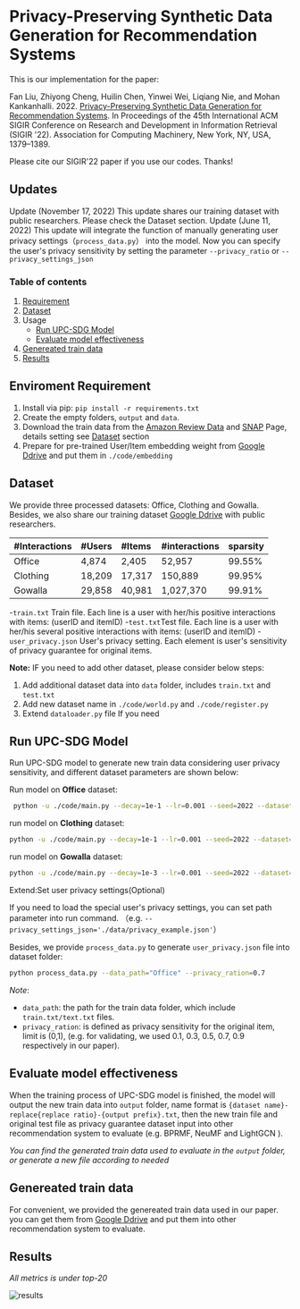 
# Privacy-Preserving Synthetic Data Generation for Recommendation Systems

This is our implementation for the paper:

Fan Liu, Zhiyong Cheng, Huilin Chen, Yinwei Wei, Liqiang Nie, and Mohan Kankanhalli. 2022. [Privacy-Preserving Synthetic Data Generation for Recommendation Systems](https://doi.org/10.1145/3477495.3532044). In Proceedings of the 45th International ACM SIGIR Conference on Research and Development in Information Retrieval (SIGIR '22). Association for Computing Machinery, New York, NY, USA, 1379–1389. 




Please cite our SIGIR'22 paper if you use our codes. Thanks!
## Updates
Update (November 17, 2022)
This update shares our training dataset with public researchers. Please check the Dataset section.
Update (June 11, 2022)
This update will integrate the function of manually generating user privacy settings（`process_data.py`） into the model. Now you can specify the user's privacy sensitivity by setting the parameter `--privacy_ratio` or `--privacy_settings_json`

### Table of contents
1. [Requirement](#enviroment-requirement)
2. [Dataset](#Dataset)
3. Usage
   - [Run UPC-SDG Model](#Run-UPC-SDG-Model)
   - [Evaluate model effectiveness](#Evaluate-model-effectiveness)
4. [Genereated train data](#Genereated-train-data)
5. [Results](#Results)

## Enviroment Requirement

1. Install via pip: `pip install -r requirements.txt`
2. Create the empty folders, `output` and `data`.
3. Download the train data from the [Amazon Review Data](http://jmcauley.ucsd.edu/data/amazon/links.html) 
and [SNAP](https://snap.stanford.edu/data/loc-gowalla.html) Page, details setting see [Dataset](#dataset) section 
4. Prepare for pre-trained User/Item embedding weight from [Google Ddrive](https://drive.google.com/drive/folders/14bI4GXyK2VZIROn3BGSHljrFWdqud3WU?usp=sharing) and put them in `./code/embedding`

## Dataset

We provide three processed datasets: Office, Clothing and Gowalla. Besides, we also share our training dataset [Google Ddrive]([https://drive.google.com/drive/folders/14bI4GXyK2VZIROn3BGSHljrFWdqud3WU?usp=sharing](https://drive.google.com/drive/folders/1FuiaWIVQhbsMwIUErmmDzfSh_ib1iH73?usp=sharing)) with public researchers.

|#Interactions|#Users|#Items|#interactions|sparsity|
|:-|:-|:-|:-|:-|
|Office|4,874|2,405|52,957| 99.55%|
|Clothing|18,209| 17,317| 150,889| 99.95%|
|Gowalla| 29,858| 40,981| 1,027,370| 99.91%|



-`train.txt` Train file. Each line is a user with her/his positive interactions with items: (userID and itemID)
-`test.txt`Test file. Each line is a user with her/his several positive interactions with items: (userID and itemID)
-`user_privacy.json` User's privacy setting. Each element is user's sensitivity of privacy guarantee for original items.


**Note:**
IF you need to add other dataset, please consider below steps:
1. Add additional dataset data into `data` folder, includes `train.txt` and `test.txt`
2. Add new dataset name in `./code/world.py` and `./code/register.py`
3. Extend `dataloader.py` file If you need

## Run UPC-SDG Model

Run UPC-SDG model to generate new train data considering user privacy sensitivity, 
and different dataset parameters are shown below:


Run model on **Office** dataset:

```bash 
 python -u ./code/main.py --decay=1e-1 --lr=0.001 --seed=2022 --dataset="Office" --topks="[20]" --recdim=64 --bpr_batch=2048 --load=1 --replace_ratio=0.2 --privacy_ratio=0.1 --bpr_loss_d=1 --similarity_loss_d=3
```

run model on **Clothing** dataset:

```bash 
python -u ./code/main.py --decay=1e-1 --lr=0.001 --seed=2022 --dataset="Clothing" --topks="[20]" --recdim=64 --bpr_batch=2048 --load=1 --replace_ratio=0.2 --privacy_ratio=0.1 --bpr_loss_d=1 --similarity_loss_d=3
```

run model on **Gowalla** dataset:

```bash 
python -u ./code/main.py --decay=1e-3 --lr=0.001 --seed=2022 --dataset="gowalla" --topks="[20]" --recdim=64 --bpr_batch=2048 --load=1 --replace_ratio=0.2 --privacy_ratio=0.1 --bpr_loss_d=1 --similarity_loss_d=3
```


Extend:Set user privacy settings(Optional)

If you need to load the special user's privacy settings, you can set path parameter  into run command. （e.g. `--privacy_settings_json='./data/privacy_example.json'`）

Besides, we provide `process_data.py` to generate `user_privacy.json` file into dataset folder:

```bash 
python process_data.py --data_path="Office" --privacy_ration=0.7
```

*Note*:
- `data_path`: the path for the train data folder, which include `train.txt/text.txt` files.
- `privacy_ration`: is defined as privacy sensitivity for the original item, limit is (0,1), (e.g. for validating, we used 0.1, 0.3, 0.5, 0.7, 0.9 respectively in our paper).



## Evaluate model effectiveness

When the training process of UPC-SDG model is finished, the model will output the new train data into `output` folder, name format is `{dataset name}-replace{replace ratio}-{output prefix}.txt`, then the new train file and original test file as privacy guarantee dataset input into other recommendation system 
to evaluate (e.g. BPRMF, NeuMF and LightGCN ).

*You can find the generated train data used to evaluate in the `output` folder, or generate a new file according to needed*

## Genereated train data

For convenient, we provided the genereated train data used in our paper. you can get them from [Google Ddrive](https://drive.google.com/drive/folders/1Z6-Ux4Cot_LLCeHuG2Blme7y-59O4P-m?usp=sharing) and put them into other recommendation system to evaluate.


## Results
*All metrics is under top-20*

![results](https://s1.ax1x.com/2022/07/16/j4T6aQ.png)
